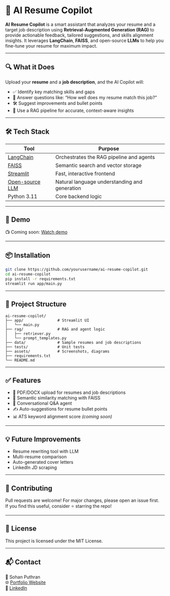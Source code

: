 # 🧠 AI Resume Copilot

**AI Resume Copilot** is a smart assistant that analyzes your resume and a target job description using **Retrieval-Augmented Generation (RAG)** to provide actionable feedback, tailored suggestions, and skills alignment insights. It leverages **LangChain**, **FAISS**, and open-source **LLMs** to help you fine-tune your resume for maximum impact.

---

## 🔍 What it Does

Upload your **resume** and a **job description**, and the AI Copilot will:
- ✅ Identify key matching skills and gaps
- 💬 Answer questions like: “How well does my resume match this job?”
- 🛠 Suggest improvements and bullet points
- 🧠 Use a RAG pipeline for accurate, context-aware insights

---

## 🛠 Tech Stack

| Tool | Purpose |
|------|---------|
| [LangChain](https://www.langchain.com/) | Orchestrates the RAG pipeline and agents |
| [FAISS](https://github.com/facebookresearch/faiss) | Semantic search and vector storage |
| [Streamlit](https://streamlit.io/) | Fast, interactive frontend |
| [Open-source LLM](https://huggingface.co/models) | Natural language understanding and generation |
| Python 3.11 | Core backend logic |

---

## 🚀 Demo

📺 Coming soon: [Watch demo](#)  
<!-- 🌐 Try it live: [Streamlit Share](#) *(optional)* -->

---

## 📦 Installation

```bash
git clone https://github.com/yourusername/ai-resume-copilot.git
cd ai-resume-copilot
pip install -r requirements.txt
streamlit run app/main.py
```

---

## 📁 Project Structure

```
ai-resume-copilot/
├── app/               # Streamlit UI
│   └── main.py
├── rag/               # RAG and agent logic
│   ├── retriever.py
│   └── prompt_templates.py
├── data/              # Sample resumes and job descriptions
├── tests/             # Unit tests
├── assets/            # Screenshots, diagrams
├── requirements.txt
└── README.md
```

---

## ✅ Features

- 📄 PDF/DOCX upload for resumes and job descriptions
- 🔎 Semantic similarity matching with FAISS
- 🤖 Conversational Q&A agent
- ✍️ Auto-suggestions for resume bullet points
- 📊 ATS keyword alignment score *(coming soon)*

---

## 💡 Future Improvements

- Resume rewriting tool with LLM
- Multi-resume comparison
- Auto-generated cover letters
- LinkedIn JD scraping

---

## 🤝 Contributing

Pull requests are welcome! For major changes, please open an issue first.  
If you find this useful, consider ⭐ starring the repo!

---

## 📄 License

This project is licensed under the MIT License.

---

## 📬 Contact

📧 Sohan Puthran  
🌐 [Portfolio Website](https://sohansputhran.github.io)  
🔗 [LinkedIn](https://www.linkedin.com/in/sohan-puthran/)
